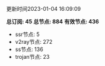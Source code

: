 更新时间2023-01-04 16:09:09

**总订阅: 45**
**总节点: 884**
**有效节点: 436**
- ssr节点: 5
- v2ray节点: 272
- ss节点: 136
- trojan节点: 23
